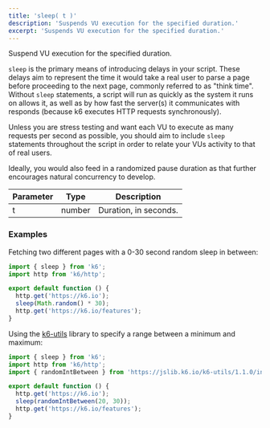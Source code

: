 ```yaml
---
title: 'sleep( t )'
description: 'Suspends VU execution for the specified duration.'
excerpt: 'Suspends VU execution for the specified duration.'
---
```


Suspend VU execution for the specified duration.

`sleep` is the primary means of introducing delays in your script. These delays aim to represent the time it would take a real user to parse a page before proceeding to the next page, commonly referred to as "think time". Without `sleep` statements, a script will run as quickly as the system it runs on allows it, as well as by how fast the server(s) it communicates with responds (because k6 executes HTTP requests synchronously).

Unless you are stress testing and want each VU to execute as many requests per second as possible, you should aim to include `sleep` statements throughout the script in order to relate your VUs activity to that of real users.

Ideally, you would also feed in a randomized pause duration as that further encourages natural concurrency to develop.

| Parameter | Type   | Description           |
| --------- | ------ | --------------------- |
| t         | number | Duration, in seconds. |

### Examples

Fetching two different pages with a 0-30 second random sleep in between:

<CodeGroup labels={[]}>

```javascript
import { sleep } from 'k6';
import http from 'k6/http';

export default function () {
  http.get('https://k6.io');
  sleep(Math.random() * 30);
  http.get('https://k6.io/features');
}
```

</CodeGroup>

Using the [k6-utils](https://jslib.k6.io/k6-utils/) library to specify a range between a minimum and maximum:

<CodeGroup labels={[]}>

```javascript
import { sleep } from 'k6';
import http from 'k6/http';
import { randomIntBetween } from 'https://jslib.k6.io/k6-utils/1.1.0/index.js';

export default function () {
  http.get('https://k6.io');
  sleep(randomIntBetween(20, 30));
  http.get('https://k6.io/features');
}
```

</CodeGroup>
